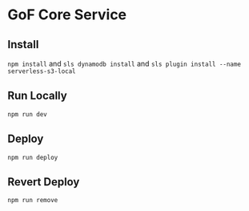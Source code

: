 # GoF Core Service

## Install

`npm install` and `sls dynamodb install` and `sls plugin install --name serverless-s3-local`

## Run Locally

`npm run dev`

## Deploy

`npm run deploy`

## Revert Deploy

`npm run remove`